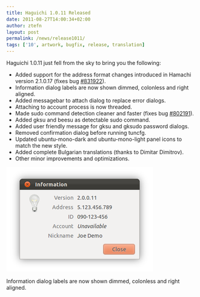 ```yaml
---
title: Haguichi 1.0.11 Released
date: 2011-08-27T14:00:34+02:00
author: ztefn
layout: post
permalink: /news/release1011/
tags: ['10', artwork, bugfix, release, translation]
---
```

Haguichi 1.0.11 just fell from the sky to bring you the following:

  * Added support for the address format changes introduced in Hamachi version 2.1.0.17 (fixes bug <a href="https://bugs.launchpad.net/haguichi/+bug/831922" target="_blank">#831922</a>).
  * Information dialog labels are now shown dimmed, colonless and right aligned.
  * Added messagebar to attach dialog to replace error dialogs.
  * Attaching to account process is now threaded.
  * Made sudo command detection cleaner and faster (fixes bug <a href="https://bugs.launchpad.net/haguichi/+bug/802191" target="_blank">#802191</a>).
  * Added gksu and beesu as detectable sudo command.
  * Added user friendly message for gksu and gksudo password dialogs.
  * Removed confirmation dialog before running tuncfg.
  * Updated ubuntu-mono-dark and ubuntu-mono-light panel icons to match the new style.
  * Added complete Bulgarian translations (thanks to Dimitar Dimitrov).
  * Other minor improvements and optimizations.

<div class="caption center-text">
  <img src="/resources/1011-information-dialog.png" alt="Information Dialog" width="387" height="275" />
  <p class="caption-text">Information dialog labels are now shown dimmed, colonless and right aligned.</p>
</div>

